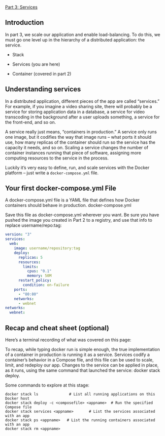 [Part 3: Services](https://docs.docker.com/get-started/part3/)

## Introduction

In part 3, we scale our application and enable load-balancing. To do this, we must go one level up in the hierarchy of a distributed application: the service.


* Stack

* Services (you are here)

* Container (covered in part 2)


## Understanding services

In a distributed application, different pieces of the app are called “services.” For example, if you imagine a video sharing site, there will probably be a service for storing application data in a database, a service for video transcoding in the background after a user uploads something, a service for the front-end, and so on.

A service really just means, “containers in production.” A service only runs one image, but it codifies the way that image runs – what ports it should use, how many replicas of the container should run so the service has the capacity it needs, and so on. Scaling a service changes the number of container instances running that piece of software, assigning more computing resources to the service in the process.

Luckily it’s very easy to define, run, and scale services with the Docker platform – just write a `docker-compose.yml` file.


## Your first docker-compose.yml File

A docker-compose.yml file is a YAML file that defines how Docker containers should behave in production.
docker-compose.yml

Save this file as docker-compose.yml wherever you want. Be sure you have pushed the image you created in Part 2 to a registry, and use that info to replace username/repo:tag:

```yml
version: "3"
services:
  web:
    image: username/repository:tag
    deploy:
      replicas: 5
      resources:
        limits:
          cpus: "0.1"
          memory: 50M
      restart_policy:
        condition: on-failure
    ports:
      - "80:80"
    networks:
      - webnet
networks:
  webnet:
```


## Recap and cheat sheet (optional)

Here’s a terminal recording of what was covered on this page:

To recap, while typing docker run is simple enough, the true implementation of a container in production is running it as a service. Services codify a container’s behavior in a Compose file, and this file can be used to scale, limit, and redeploy our app. Changes to the service can be applied in place, as it runs, using the same command that launched the service: docker stack deploy.

Some commands to explore at this stage:

```
docker stack ls              # List all running applications on this Docker host
docker stack deploy -c <composefile> <appname>  # Run the specified Compose file
docker stack services <appname>       # List the services associated with an app
docker stack ps <appname>   # List the running containers associated with an app
docker stack rm <appname>  
```